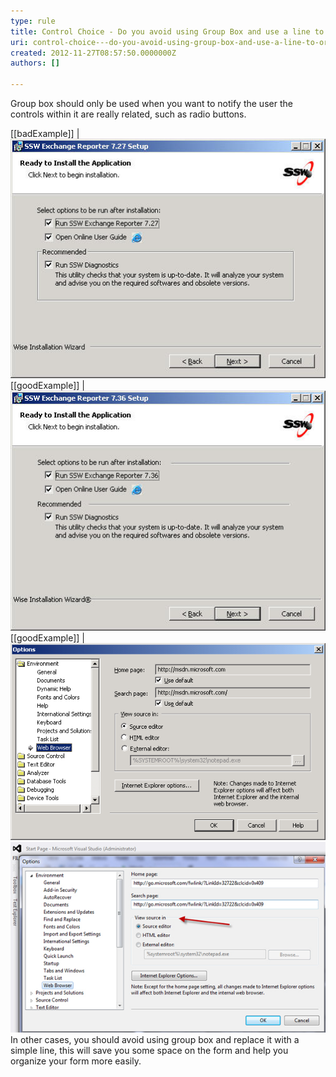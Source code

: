 ```yaml
---
type: rule
title: Control Choice - Do you avoid using Group Box and use a line to organize your form?
uri: control-choice---do-you-avoid-using-group-box-and-use-a-line-to-organize-your-form
created: 2012-11-27T08:57:50.0000000Z
authors: []

---
```


Group box should only be used when you want to notify the user the controls within it are really related, such as radio buttons.
   
[[badExample]]
| ![Inappropriate use of 'Group Box', there is nothing to be grouped](../../assets/RulesT8.jpg)
[[goodExample]]
| ![Use a line to organize different sections](../../assets/RulesT4.jpg)
[[goodExample]]
| ![VS.NET 2003 Options form, appropriate use of 'Group Box', the radio buttons are related to each other](../../assets/RulesT6.gif)
![ Good Example - VS.NET 2012 Options form, also appropriate use of 'Group Box'](../../assets/vsnet-groupbox.jpg)
In other cases, you should avoid using group box and replace it with a simple line, this will save you some space on the form and help you organize your form more easily.
